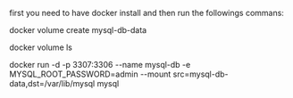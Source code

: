 first you need to have docker install and then run the followings commans:

docker volume create mysql-db-data

docker volume ls

docker run -d -p 3307:3306 --name mysql-db  -e MYSQL_ROOT_PASSWORD=admin --mount src=mysql-db-data,dst=/var/lib/mysql mysql

